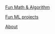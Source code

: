[Fun Math & Algorithm](https://copyrightly.github.io/math-and-algo)

[Fun ML projects](https://copyrightly.github.io/ml)

[About](https://copyrightly.github.io/about)

